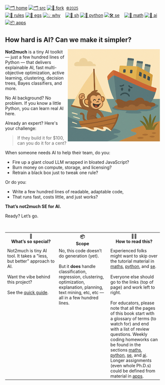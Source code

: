 [![🗂️ home](https://img.shields.io/badge/home-eee?style=flat)](http://not2much.github.io/se4ai)
[![🗂️ src](https://img.shields.io/badge/src-bbbbbb?style=flat)](/src/)
[![🔱 fork](https://img.shields.io/badge/fork-888888?style=flat&logo=github&logoColor=white)](https://github.com/not2much/se4ai/fork)
<small>&nbsp;[©2025](#)</small><br>
[![🧭 rules](https://img.shields.io/badge/guide-ff6f6f?style=flat)](rules)
[![📂 egs](https://img.shields.io/badge/egs-ff9999?style=flat)](egs)
[![💡 why](https://img.shields.io/badge/motivation-ffcccc?style=flat)](motives) &nbsp;&nbsp;
[![🐚 sh](https://img.shields.io/badge/sh-f1c40f?style=flat)](sh)
[![🐍 python](https://img.shields.io/badge/python-f39c12?style=flat)](python)
[![🛠 se](https://img.shields.io/badge/se-e67e22?style=flat)](se) &nbsp;&nbsp;
[![📐 math](https://img.shields.io/badge/maths-7fdb7f?style=flat)](maths)
[![🧠 ai](https://img.shields.io/badge/ai-2ecc71?style=flat)](a)
[![📦 apps](https://img.shields.io/badge/apps-27ae60?style=flat)](apps) &nbsp;&nbsp;


## How hard is AI? Can we make it simpler?

<img align=right src="img/not2much.png" width=300>

**Not2much** is a tiny AI toolkit — just a few hundred lines of Python — that delivers explainable AI, fast multi-objective optimization, active learning, clustering, decision trees, Bayes classifiers, and more.

No AI background? No problem. If you know a little Python, you can learn real AI here.

Already an expert? Here's your challenge:

> If they build it for $100, can you do it for a cent?

When someone needs AI to help their team, do you:

- Fire up a giant cloud LLM wrapped in bloated JavaScript?  
- Burn money on compute, storage, and licensing?  
- Retrain a black box just to tweak one rule?

Or do you:

- Write a few hundred lines of readable, adaptable code,  
- That runs fast, costs little, and just works?

**That’s not2much SE for AI.**

Ready? Let’s go.


<br clear=all>


<table width="100%">
  <tr>
    <th width="33%" valign="top">🌟 <br> <strong>What’s so special?</strong></th>
    <th width="33%" valign="top">📦 <br> <strong>Scope</strong></th>
    <th width="33%" valign="top">🧑‍💻 <br> <strong>How to  read this?</strong></th>
  </tr>
  <tr>
    <td valign="top">
            Not2much is tiny AI tool. It takes a "less, but better" approach to AI.
            <br><br>
      Want the vibe behind this project?
      <br><br>
      See the    <a href="rules.md">quick guide</a>.
    </td>
    <td valign="top">
    No, this code doesn’t do generation (yet).
      <br><br>
      But it <strong>does</strong> handle classification, regression, clustering, optimization, explanation, planning, text mining, etc, etc — all in a few hundred lines.
    </td>
    <td valign="top">
        Experienced folks might want to skip over the tutorial material in
         <a href="maths.md">maths</a>,
         <a href="python.md">python</a>, and
         <a href="se.md">se</a>.
<br><br>
    Everyone else should go to the links (top of page) and work left to right.
<br><br>
    For educators, please note that all the pages of this book start with a glossary of terms (to watch for) and end with a list of review questions. Weekly
coding
homeworks can be found  in the sections
         <a href="maths.md">maths</a>,
         <a href="python.md">python</a>,
         <a href="se.md">se</a>, and
         <a href="ai.md">ai</a>.     Longer assignments (even whole Ph.D.s) could be defined from material in
         <a href="apps.md">apps</a>.
    </td>
  </tr>
</table>


